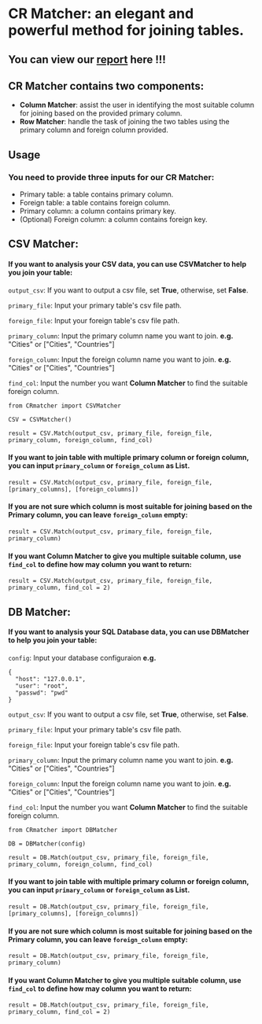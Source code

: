 # CR Matcher: an elegant and powerful method for joining tables.
## You can view our [report](https://docs.google.com/document/d/1Ge8miJBxsIRYBPqLYTDjGzcvLwCRj_gGt14z2D6E2XI/edit?usp=sharing) here !!!
## CR Matcher contains two components:
* **Column Matcher**: assist the user in identifying the most suitable column for joining based on the provided primary column.
* **Row Matcher**: handle the task of joining the two tables using the primary column and foreign column provided.

## Usage
### You need to provide three inputs for our CR Matcher:
* Primary table: a table contains primary column.
* Foreign table: a table contains foreign column.
* Primary column: a column contains primary key.
* (Optional) Foreign column: a column contains foreign key.

## CSV Matcher:
#### If you want to analysis your CSV data, you can use CSVMatcher to help you join your table:
`output_csv`: If you want to output a csv file, set **True**, otherwise, set **False**.

`primary_file`: Input your primary table's csv file path.

`foreign_file`: Input your foreign table's csv file path.

`primary_column`: Input the primary column name you want to join. **e.g.** "Cities" or ["Cities", "Countries"]

`foreign_column`: Input the foreign column name you want to join. **e.g.** "Cities" or ["Cities", "Countries"]

`find_col`: Input the number you want **Column Matcher** to find the suitable foreign column.

```
from CRmatcher import CSVMatcher

CSV = CSVMatcher()

result = CSV.Match(output_csv, primary_file, foreign_file, primary_column, foreign_column, find_col)
```
#### If you want to join table with multiple primary column or foreign column, you can input `primary_column` or `foreign_column` as List.
```
result = CSV.Match(output_csv, primary_file, foreign_file, [primary_columns], [foreign_columns])
```
#### If you are not sure which column is most suitable for joining based on the Primary column, you can leave `foreign_column` empty:
```
result = CSV.Match(output_csv, primary_file, foreign_file, primary_column)
```
#### If you want **Column Matcher** to give you multiple suitable column, use `find_col` to define how may column you want to return:
```
result = CSV.Match(output_csv, primary_file, foreign_file, primary_column, find_col = 2)
```
## DB Matcher:
#### If you want to analysis your SQL Database data, you can use DBMatcher to help you join your table:
`config`: Input your database configuraion **e.g.** 
```
{
  "host": "127.0.0.1",
  "user": "root",
  "passwd": "pwd"
}
```
`output_csv`: If you want to output a csv file, set **True**, otherwise, set **False**.

`primary_file`: Input your primary table's csv file path.

`foreign_file`: Input your foreign table's csv file path.

`primary_column`: Input the primary column name you want to join. **e.g.** "Cities" or ["Cities", "Countries"]

`foreign_column`: Input the foreign column name you want to join. **e.g.** "Cities" or ["Cities", "Countries"]

`find_col`: Input the number you want **Column Matcher** to find the suitable foreign column.

```
from CRmatcher import DBMatcher

DB = DBMatcher(config)

result = DB.Match(output_csv, primary_file, foreign_file, primary_column, foreign_column, find_col)
```
#### If you want to join table with multiple primary column or foreign column, you can input `primary_column` or `foreign_column` as List.
```
result = DB.Match(output_csv, primary_file, foreign_file, [primary_columns], [foreign_columns])
```
#### If you are not sure which column is most suitable for joining based on the Primary column, you can leave `foreign_column` empty:
```
result = DB.Match(output_csv, primary_file, foreign_file, primary_column)
```
#### If you want **Column Matcher** to give you multiple suitable column, use `find_col` to define how may column you want to return:
```
result = DB.Match(output_csv, primary_file, foreign_file, primary_column, find_col = 2)
```





